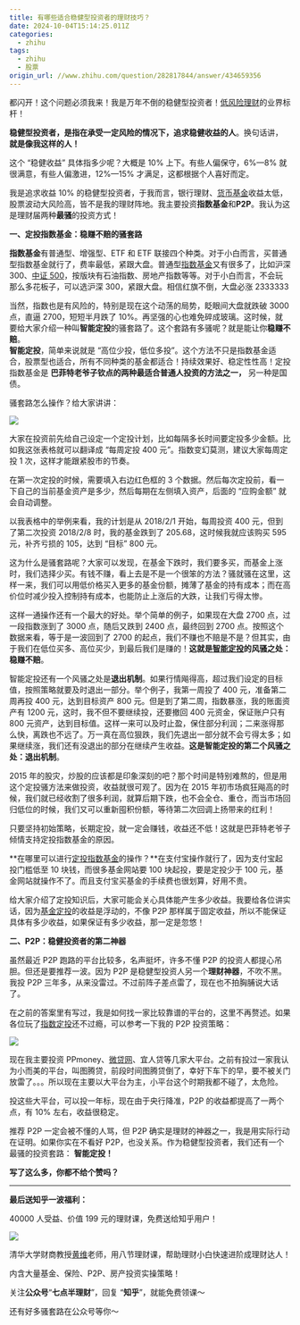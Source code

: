 ```yaml
---
title: 有哪些适合稳健型投资者的理财技巧？
date: 2024-10-04T15:14:25.011Z
categories:
  - zhihu
tags:
  - zhihu
  - 股票
origin_url: //www.zhihu.com/question/282817844/answer/434659356
---
```

都闪开！这个问题必须我来！我是万年不倒的稳健型投资者！[低风险理财](https://zhida.zhihu.com/search?content_id=109098360\&content_type=Answer\&match_order=1\&q=%E4%BD%8E%E9%A3%8E%E9%99%A9%E7%90%86%E8%B4%A2\&zd_token=eyJhbGciOiJIUzI1NiIsInR5cCI6IkpXVCJ9.eyJpc3MiOiJ6aGlkYV9zZXJ2ZXIiLCJleHAiOjE3MjgyMjc2NjEsInEiOiLkvY7po47pmannkIbotKIiLCJ6aGlkYV9zb3VyY2UiOiJlbnRpdHkiLCJjb250ZW50X2lkIjoxMDkwOTgzNjAsImNvbnRlbnRfdHlwZSI6IkFuc3dlciIsIm1hdGNoX29yZGVyIjoxLCJ6ZF90b2tlbiI6bnVsbH0.lGeWuhVUR4l0M8RiPN_fOr-UOfN2hzGp3RdXZjwEOls\&zhida_source=entity)的业界标杆！

**稳健型投资者，是指在承受一定风险的情况下，追求稳健收益的人**。换句话讲， **就是像我这样的人！**&#x20;

这个 “稳健收益” 具体指多少呢？大概是 10% 上下。有些人偏保守，6%—8% 就很满意，有些人偏激进，12%—15% 才满足，这都根据个人喜好而定。

我是追求收益 10% 的稳健型投资者，于我而言，银行理财、[货币基金](https://zhida.zhihu.com/search?content_id=109098360\&content_type=Answer\&match_order=1\&q=%E8%B4%A7%E5%B8%81%E5%9F%BA%E9%87%91\&zd_token=eyJhbGciOiJIUzI1NiIsInR5cCI6IkpXVCJ9.eyJpc3MiOiJ6aGlkYV9zZXJ2ZXIiLCJleHAiOjE3MjgyMjc2NjEsInEiOiLotKfluIHln7rph5EiLCJ6aGlkYV9zb3VyY2UiOiJlbnRpdHkiLCJjb250ZW50X2lkIjoxMDkwOTgzNjAsImNvbnRlbnRfdHlwZSI6IkFuc3dlciIsIm1hdGNoX29yZGVyIjoxLCJ6ZF90b2tlbiI6bnVsbH0.UwUn5WQK1J1-uImm4_Ohf0bXgP83UgKHlM_F93ce7Yw\&zhida_source=entity)收益太低，股票波动大风险高，皆不是我的理财阵地。我主要投资**指数基金**和**P2P**。我认为这是理财届两种**最骚**的投资方式！

**一、定投指数基金：稳赚不赔的骚套路**

**指数基金**有普通型、增强型、ETF 和 ETF 联接四个种类。对于小白而言，买普通型指数基金就行了，费率最低，紧跟大盘。普通型[指数基金](https://zhida.zhihu.com/search?content_id=109098360\&content_type=Answer\&match_order=5\&q=%E6%8C%87%E6%95%B0%E5%9F%BA%E9%87%91\&zd_token=eyJhbGciOiJIUzI1NiIsInR5cCI6IkpXVCJ9.eyJpc3MiOiJ6aGlkYV9zZXJ2ZXIiLCJleHAiOjE3MjgyMjc2NjEsInEiOiLmjIfmlbDln7rph5EiLCJ6aGlkYV9zb3VyY2UiOiJlbnRpdHkiLCJjb250ZW50X2lkIjoxMDkwOTgzNjAsImNvbnRlbnRfdHlwZSI6IkFuc3dlciIsIm1hdGNoX29yZGVyIjo1LCJ6ZF90b2tlbiI6bnVsbH0.R12FDwu6H5aNh1R8J4LUGOIxMZyzhY3YC_ZcqlpGJKE\&zhida_source=entity)又有很多了，比如沪深 300、[中证 500](https://zhida.zhihu.com/search?content_id=109098360\&content_type=Answer\&match_order=1\&q=%E4%B8%AD%E8%AF%81500\&zd_token=eyJhbGciOiJIUzI1NiIsInR5cCI6IkpXVCJ9.eyJpc3MiOiJ6aGlkYV9zZXJ2ZXIiLCJleHAiOjE3MjgyMjc2NjEsInEiOiLkuK3or4E1MDAiLCJ6aGlkYV9zb3VyY2UiOiJlbnRpdHkiLCJjb250ZW50X2lkIjoxMDkwOTgzNjAsImNvbnRlbnRfdHlwZSI6IkFuc3dlciIsIm1hdGNoX29yZGVyIjoxLCJ6ZF90b2tlbiI6bnVsbH0.6CcwEsQ_Zo0Tjmq3p9nOTmOn39I6Hs8_3MSaj8MjqSU\&zhida_source=entity)，按版块有石油指数、房地产指数等等。对于小白而言，不会玩那么多花板子，可以选沪深 300，紧跟大盘。相信红旗不倒，大盘必涨 2333333

当然，指数也是有风险的，特别是现在这个动荡的局势，眨眼间大盘就跌破 3000 点，直逼 2700，短短半月跌了 10%。再坚强的心也难免碎成玻璃。这时候，就要给大家介绍一种叫**智能定投**的骚套路了。这个套路有多骚呢？就是能让你**稳赚不赔**。\
**智能定投**，简单来说就是 “高位少投，低位多投”。这个方法不只是指数基金适合，股票型也适合，所有不同种类的基金都适合！持续效果好、稳定性性高！定投指数基金是 **巴菲特老爷子钦点的两种最适合普通人投资的方法之一，** 另一种是国债。

骚套路怎么操作？给大家讲讲：

![](https://pic1.zhimg.com/50/v2-f41d68c476be3e6e1d2863a5c1e2675e_720w.jpg?source=2c26e567)

大家在投资前先给自己设定一个定投计划，比如每隔多长时间要定投多少金额。比如我这张表格就可以翻译成 “每周定投 400 元”。指数变幻莫测，建议大家每周定投 1 次，这样才能跟紧股市的节奏。

在第一次定投的时候，需要填入右边红色框的 3 个数据。然后每次定投前，看一下自己的当前基金资产是多少，然后每期在左侧填入资产，后面的 “应购金额” 就会自动调整。

以我表格中的举例来看，我的计划是从 2018/2/1 开始，每周投资 400 元，但到了第二次投资 2018/2/8 时，我的基金跌到了 205.68，这时候我就应该购买 595 元，补齐亏损的 105，达到 “目标” 800 元。

这为什么是骚套路呢？大家可以发现，在基金下跌时，我们要多买，而基金上涨时，我们选择少买。有钱不赚，看上去是不是一个很笨的方法？骚就骚在这里，这样一来，我们可以用低价格买入更多的基金份额，摊薄了基金的持有成本；而在高价位时减少投入控制持有成本，也能防止上涨后的大跌，让我们亏得太惨。

这样一通操作还有一个最大的好处。举个简单的例子，如果现在大盘 2700 点，过一段指数涨到了 3000 点，随后又跌到 2400 点，最终回到 2700 点。按照这个数据来看，等于是一波回到了 2700 的起点，我们不赚也不赔是不是？但其实，由于我们在低位买多、高位买少，到最后我们是赚的！**这就是[智能定投](https://zhida.zhihu.com/search?content_id=109098360\&content_type=Answer\&match_order=3\&q=%E6%99%BA%E8%83%BD%E5%AE%9A%E6%8A%95\&zd_token=eyJhbGciOiJIUzI1NiIsInR5cCI6IkpXVCJ9.eyJpc3MiOiJ6aGlkYV9zZXJ2ZXIiLCJleHAiOjE3MjgyMjc2NjEsInEiOiLmmbrog73lrprmipUiLCJ6aGlkYV9zb3VyY2UiOiJlbnRpdHkiLCJjb250ZW50X2lkIjoxMDkwOTgzNjAsImNvbnRlbnRfdHlwZSI6IkFuc3dlciIsIm1hdGNoX29yZGVyIjozLCJ6ZF90b2tlbiI6bnVsbH0.0f0ay8xNORXkco7Jsv8430I5Ga53MZXG8aObZ25cFkw\&zhida_source=entity)的风骚之处：稳赚不赔**。

智能定投还有一个风骚之处是**退出机制**。如果行情飚得高，超过我们设定的目标值，按照策略就要及时退出一部分。举个例子，我第一周投了 400 元，准备第二周再投 400 元，达到目标资产 800 元。但是到了第二周，指数暴涨，我的账面资产有 1200 元，这时，我不但不要继续投，还要撤回 400 元资金，保证账户只有 800 元资产，达到目标值。这样一来可以及时止盈，保住部分利润；二来涨得那么快，离跌也不远了。万一真在高位狠跌，我们先退出一部分就不会亏得太多；如果继续涨，我们还有没退出的部分在继续产生收益。**这是智能定投的第二个风骚之处：退出机制**。

2015 年的股灾，炒股的应该都是印象深刻的吧？那个时间是特别难熬的，但是用这个定投骚方法来做投资，收益就很可观了。因为在 2015 年初市场疯狂飚高的时候，我们就已经收割了很多利润，就算后期下跌，也不会全仓、重仓，而当市场回归低位的时候，我们又可以重新囤积份额，等待第二次回调上扬带来的红利！

只要坚持初始策略，长期定投，就一定会赚钱，收益还不低！这就是巴菲特老爷子倾情支持定投指数基金的原因。

**在哪里可以进行[定投指数基金](https://zhida.zhihu.com/search?content_id=109098360\&content_type=Answer\&match_order=4\&q=%E5%AE%9A%E6%8A%95%E6%8C%87%E6%95%B0%E5%9F%BA%E9%87%91\&zd_token=eyJhbGciOiJIUzI1NiIsInR5cCI6IkpXVCJ9.eyJpc3MiOiJ6aGlkYV9zZXJ2ZXIiLCJleHAiOjE3MjgyMjc2NjEsInEiOiLlrprmipXmjIfmlbDln7rph5EiLCJ6aGlkYV9zb3VyY2UiOiJlbnRpdHkiLCJjb250ZW50X2lkIjoxMDkwOTgzNjAsImNvbnRlbnRfdHlwZSI6IkFuc3dlciIsIm1hdGNoX29yZGVyIjo0LCJ6ZF90b2tlbiI6bnVsbH0.qaP-TBmEmp7zcR_adUXcLF6e1JyctUBSz09Igfh5UJw\&zhida_source=entity)的操作？**在支付宝操作就行了，因为支付宝起投门槛低至 10 块钱，而很多基金网站要 100 块起投，要是定投少于 100 元，基金网站就操作不了。而且支付宝买基金的手续费也很划算，好用不贵。

给大家介绍了定投知识后，大家可能会关心具体能产生多少收益。我要给各位讲实话，因为[基金定投](https://zhida.zhihu.com/search?content_id=109098360\&content_type=Answer\&match_order=1\&q=%E5%9F%BA%E9%87%91%E5%AE%9A%E6%8A%95\&zd_token=eyJhbGciOiJIUzI1NiIsInR5cCI6IkpXVCJ9.eyJpc3MiOiJ6aGlkYV9zZXJ2ZXIiLCJleHAiOjE3MjgyMjc2NjEsInEiOiLln7rph5HlrprmipUiLCJ6aGlkYV9zb3VyY2UiOiJlbnRpdHkiLCJjb250ZW50X2lkIjoxMDkwOTgzNjAsImNvbnRlbnRfdHlwZSI6IkFuc3dlciIsIm1hdGNoX29yZGVyIjoxLCJ6ZF90b2tlbiI6bnVsbH0.q657l0L93_8fIyrHMTdsow7AAEZCZXiOVcEDSzpGBZU\&zhida_source=entity)的收益是浮动的，不像 P2P 那样属于固定收益，所以不能保证具体有多少收益，如果保证有多少收益，那一定是忽悠！

**二、P2P：稳健投资者的第二神器**

虽然最近 P2P 跑路的平台比较多，名声挺坏，许多不懂 P2P 的投资人都提心吊胆。但还是要推荐一波。因为 P2P 是稳健型投资人另一个**理财神器**，不吹不黑。我投 P2P 三年多，从来没雷过。不过前阵子差点雷了，现在也不拍胸脯说大话了。

在之前的答案里有写过，我是如何找一家比较靠谱的平台的，这里不再赘述。如果各位玩了[指数定投](https://zhida.zhihu.com/search?content_id=109098360\&content_type=Answer\&match_order=1\&q=%E6%8C%87%E6%95%B0%E5%AE%9A%E6%8A%95\&zd_token=eyJhbGciOiJIUzI1NiIsInR5cCI6IkpXVCJ9.eyJpc3MiOiJ6aGlkYV9zZXJ2ZXIiLCJleHAiOjE3MjgyMjc2NjEsInEiOiLmjIfmlbDlrprmipUiLCJ6aGlkYV9zb3VyY2UiOiJlbnRpdHkiLCJjb250ZW50X2lkIjoxMDkwOTgzNjAsImNvbnRlbnRfdHlwZSI6IkFuc3dlciIsIm1hdGNoX29yZGVyIjoxLCJ6ZF90b2tlbiI6bnVsbH0.8oK5mEMWSeWwn82WrnwOUSpYnycyGGmIipHfiHBLFBk\&zhida_source=entity)还不过瘾，可以参考一下我的 P2P 投资策略：

![](https://picx.zhimg.com/50/v2-4c6a614a7b77639972501e96a31d7e33_720w.jpg?source=2c26e567)

现在我主要投资 PPmoney、[微贷网](https://zhida.zhihu.com/search?content_id=109098360\&content_type=Answer\&match_order=1\&q=%E5%BE%AE%E8%B4%B7%E7%BD%91\&zd_token=eyJhbGciOiJIUzI1NiIsInR5cCI6IkpXVCJ9.eyJpc3MiOiJ6aGlkYV9zZXJ2ZXIiLCJleHAiOjE3MjgyMjc2NjEsInEiOiLlvq7otLfnvZEiLCJ6aGlkYV9zb3VyY2UiOiJlbnRpdHkiLCJjb250ZW50X2lkIjoxMDkwOTgzNjAsImNvbnRlbnRfdHlwZSI6IkFuc3dlciIsIm1hdGNoX29yZGVyIjoxLCJ6ZF90b2tlbiI6bnVsbH0.i8QhhpI4qy4bCsW-Ka3KzxXybpl-n4WDCP-VGRRw4Qw\&zhida_source=entity)、宜人贷等几家大平台。之前有投过一家我认为小而美的平台，叫图腾贷，前段时间图腾贷倒了，幸好下车下的早，要不被关门放雷了。。。所以现在主要以大平台为主，小平台这个时期我都不碰了，太危险。

投这些大平台，可以投一年标，现在由于央行降准，P2P 的收益都提高了一两个点，有 10% 左右，收益很稳定。

推荐 P2P 一定会被不懂的人骂，但 P2P 确实是理财的神器之一，我是用实际行动在证明。如果你实在不看好 P2P，也没关系。作为稳健型投资者，我们还有一个最骚的投资套路： **智能定投！**&#x20;

&#x20;**写了这么多，你都不给个赞吗？**&#x20;

***

&#x20;**最后送知乎一波福利：**&#x20;

40000 人受益、价值 199 元的理财课，免费送给知乎用户！

![](https://pica.zhimg.com/50/v2-d614a587a67030dc66ca01f579adfd59_720w.jpg?source=2c26e567)

清华大学财商教授[黄维](https://zhida.zhihu.com/search?content_id=109098360\&content_type=Answer\&match_order=1\&q=%E9%BB%84%E7%BB%B4\&zd_token=eyJhbGciOiJIUzI1NiIsInR5cCI6IkpXVCJ9.eyJpc3MiOiJ6aGlkYV9zZXJ2ZXIiLCJleHAiOjE3MjgyMjc2NjEsInEiOiLpu4Tnu7QiLCJ6aGlkYV9zb3VyY2UiOiJlbnRpdHkiLCJjb250ZW50X2lkIjoxMDkwOTgzNjAsImNvbnRlbnRfdHlwZSI6IkFuc3dlciIsIm1hdGNoX29yZGVyIjoxLCJ6ZF90b2tlbiI6bnVsbH0.PBooSKL93TT7DgHA3Vcl_m6uSeFY2wafv9WKNVCCiek\&zhida_source=entity)老师，用八节理财课，帮助理财小白快速进阶成理财达人！

内含大量基金、保险、P2P、房产投资实操策略！

关注**公众号**“**七点半理财**”，回复 “**知乎**”，就能免费领课～

还有好多骚套路在公众号等你～
